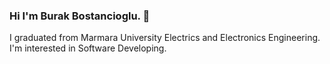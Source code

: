 ### Hi I'm Burak Bostancioglu. 👋
I graduated from Marmara University Electrics and Electronics Engineering.
I'm interested in Software Developing.

<!--
**bbostt/bbostt** is a ✨ _special_ ✨ repository because its `README.md` (this file) appears on your GitHub profile.



- 🔭 I’m currently working on Flytelligence Teknoloji Çözümleri A.Ş. (StartUp)
- 🌱 I’m currently learning C and JAVA



- 📫 How to reach me: (https://www.linkedin.com/in/bbostt/)


-->
